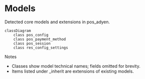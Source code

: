 # Models

Detected core models and extensions in pos_adyen.

```mermaid
classDiagram
    class pos_config
    class pos_payment_method
    class pos_session
    class res_config_settings
```

Notes
- Classes show model technical names; fields omitted for brevity.
- Items listed under _inherit are extensions of existing models.
